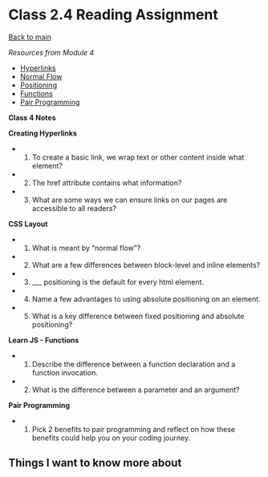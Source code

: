 # Class 2.4 Reading Assignment

[Back to main](https://michaeldulin.github.io/reading-notes)

*Resources from Module 4* 
- [Hyperlinks](https://developer.mozilla.org/en-US/docs/Learn/HTML/Introduction_to_HTML/Creating_hyperlinks)
- [Normal Flow](https://developer.mozilla.org/en-US/docs/Learn/CSS/CSS_layout/Normal_Flow)
- [Positioning](https://developer.mozilla.org/en-US/docs/Learn/CSS/CSS_layout/Positioning)
- [Functions](https://developer.mozilla.org/en-US/docs/Learn/JavaScript/Building_blocks/Functions)
- [Pair Programming](https://www.codefellows.org/blog/6-reasons-for-pair-programming/)

**Class 4 Notes**

**Creating Hyperlinks**
- 1. To create a basic link, we wrap text or other content inside what element?
- 2. The href attribute contains what information?
- 3. What are some ways we can ensure links on our pages are accessible to all readers?

**CSS Layout** 
- 1. What is meant by “normal flow”?
- 2. What are a few differences between block-level and inline elements?
- 3. ___ positioning is the default for every html element.
- 4. Name a few advantages to using absolute positioning on an element.
- 5. What is a key difference between fixed positioning and absolute positioning?

**Learn JS - Functions** 
- 1. Describe the difference between a function declaration and a function invocation.
- 2. What is the difference between a parameter and an argument?


**Pair Programming**
- 1. Pick 2 benefits to pair programming and reflect on how these benefits could help you on your coding journey.


## Things I want to know more about
